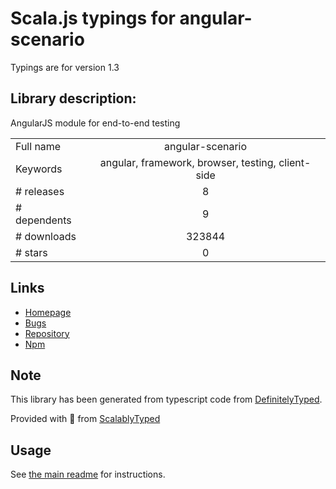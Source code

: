 
# Scala.js typings for angular-scenario

Typings are for version 1.3

## Library description:
AngularJS module for end-to-end testing

|                    |                 |
| ------------------ | :-------------: |
| Full name          | angular-scenario |
| Keywords           | angular, framework, browser, testing, client-side |
| # releases         | 8 |
| # dependents       | 9 |
| # downloads        | 323844 |
| # stars            | 0 |

## Links
- [Homepage](http://angularjs.org)
- [Bugs](https://github.com/angular/angular.js/issues)
- [Repository](https://github.com/angular/angular.js)
- [Npm](https://www.npmjs.com/package/angular-scenario)
    


## Note
This library has been generated from typescript code from [DefinitelyTyped](https://definitelytyped.org).

Provided with :purple_heart: from [ScalablyTyped](https://github.com/oyvindberg/ScalablyTyped)

## Usage
See [the main readme](../../readme.md) for instructions.


